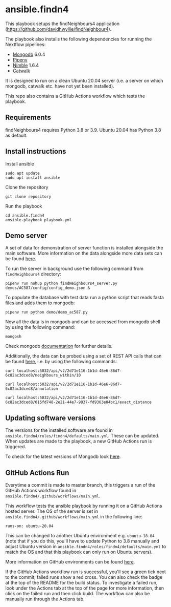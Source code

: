 # ansible.findn4

This playbook setups the findNeighbours4 application (https://github.com/davidhwyllie/findNeighbour4).

The playbook also installs the following dependencies for running the Nextflow pipelines:
* [Mongodb](https://www.mongodb.com/) 6.0.4
* [Pipenv](https://pipenv.pypa.io/en/latest/)
* [Nimble](https://nim-lang.org/) 1.6.4
* [Catwalk](https://github.com/dvolk/catwalk)

It is designed to run on a clean Ubuntu 20.04 server (i.e. a server on which mongodb, catwalk etc. have not yet been installed).

This repo also contains a GitHub Actions workflow which tests the playbook.

## Requirements

findNeighbours4 requires Python 3.8 or 3.9. Ubuntu 20.04 has Python 3.8 as default.

## Install instructions

Install ansible

```
sudo apt update
sudo apt install ansible
```

Clone the repository

```
git clone repository
```

Run the playbook

```
cd ansible.findn4
ansible-playbook playbook.yml
```

## Demo server

A set of data for demonstration of server function is installed alongside the main software.
More information on the data alongside more data sets can be found [here](https://github.com/davidhwyllie/findNeighbour4/blob/master/doc/demos_real.md).

To run the server in background use the following command from `findNeighbours4` directory:

```
pipenv run nohup python findNeighbours4_server.py demos/AC587/config/config_demo.json &
```

To populate the database with test data run a python script that reads fasta files and adds them to mongodb:

```
pipenv run python demo/demo_ac587.py
```

Now all the data is in mongodb and can be accessed from mongodb shell by using the following command:
```
mongosh
```
Check mongodb [documentation](https://www.mongodb.com/docs/manual/) for further details.

Additionally, the data can be probed using a set of REST API calls that can be found [here](https://github.com/davidhwyllie/findNeighbour4/blob/master/doc/rest-routes.md), i.e. by using the following commands:

```
curl localhost:5032/api/v2/2d71e116-1b1d-46e6-86d7-6c82ac3dced8/neighbours_within/10

curl localhost:5032/api/v2/2d71e116-1b1d-46e6-86d7-6c82ac3dced8/annotation

curl localhost:5032/api/v2/2d71e116-1b1d-46e6-86d7-6c82ac3dced8/015fd748-2e21-44e7-9937-fd9363e04bc1/exact_distance
```

## Updating software versions
The versions for the installed software are found in `ansible.findn4/roles/findn4/defaults/main.yml`. 
These can be updated. When updates are made to the playbook, a new GitHub Actions run is triggered.

To check for the latest versions of Mongodb look [here](https://www.mongodb.com/docs/manual/reference/versioning/).

## GitHub Actions Run
Everytime a commit is made to master branch, this triggers a run of the GitHub Actions workflow found in 
`ansible.findn4/.github/workflows/main.yml`.

This workflow tests the ansible playbook by running it on a GitHub Actions hosted server. The OS of the server is set in `ansible.findn4/.github/workflows/main.yml` in the following line:

```
runs-on: ubuntu-20.04
```

This can be changed to another Ubuntu environment e.g. `ubuntu-18.04` (note that if you do this, you'll have to update Python to 3.8 manually and adjust Ubuntu version in `ansible.findn4/roles/findn4/defaults/main.yml` to match the OS and that this playbook can only run on Ubuntu servers). 

More information on GitHub environments can be found [here](https://github.com/actions/virtual-environments).

If the GitHub Actions workflow run is successful, you'll see a green tick next to the commit, failed runs show a red cross.
You can also check the badge at the top of the README for the build status.
To investigate a failed run, look under the Actions tab at the top of the page for more information, 
then click on the failed run and then click build.
The workflow can also be manually run through the Actions tab.